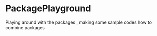 # PackagePlayground
Playing around with the packages , making some sample codes how to combine packages
